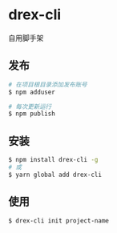 # drex-cli
自用脚手架

## 发布

```bash
# 在项目根目录添加发布账号
$ npm adduser

# 每次更新运行
$ npm publish
```

## 安装

```bash
$ npm install drex-cli -g
# 或
$ yarn global add drex-cli
```

## 使用

```bash
$ drex-cli init project-name
```
